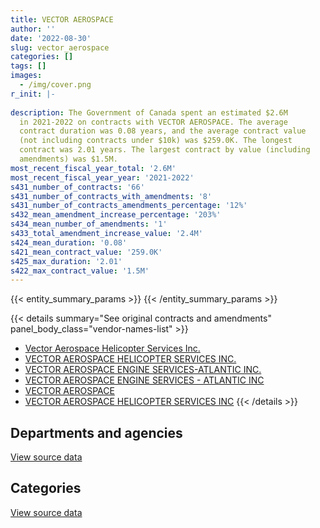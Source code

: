 ```yaml
---
title: VECTOR AEROSPACE
author: ''
date: '2022-08-30'
slug: vector_aerospace
categories: []
tags: []
images:
  - /img/cover.png
r_init: |-
  
description: The Government of Canada spent an estimated $2.6M
  in 2021-2022 on contracts with VECTOR AEROSPACE. The average
  contract duration was 0.08 years, and the average contract value
  (not including contracts under $10k) was $259.0K. The longest
  contract was 2.01 years. The largest contract by value (including
  amendments) was $1.5M.
most_recent_fiscal_year_total: '2.6M'
most_recent_fiscal_year_year: '2021-2022'
s431_number_of_contracts: '66'
s431_number_of_contracts_with_amendments: '8'
s431_number_of_contracts_amendments_percentage: '12%'
s432_mean_amendment_increase_percentage: '203%'
s434_mean_number_of_amendments: '1'
s433_total_amendment_increase_value: '2.4M'
s424_mean_duration: '0.08'
s421_mean_contract_value: '259.0K'
s425_max_duration: '2.01'
s422_max_contract_value: '1.5M'
---
```


<script src="/rmarkdown-libs/htmlwidgets/htmlwidgets.js"></script>
<link href="/rmarkdown-libs/datatables-css/datatables-crosstalk.css" rel="stylesheet" />
<script src="/rmarkdown-libs/datatables-binding/datatables.js"></script>
<script src="/rmarkdown-libs/jquery/jquery-3.6.0.min.js"></script>
<link href="/rmarkdown-libs/dt-core-bootstrap/css/dataTables.bootstrap.min.css" rel="stylesheet" />
<link href="/rmarkdown-libs/dt-core-bootstrap/css/dataTables.bootstrap.extra.css" rel="stylesheet" />
<script src="/rmarkdown-libs/dt-core-bootstrap/js/jquery.dataTables.min.js"></script>
<script src="/rmarkdown-libs/dt-core-bootstrap/js/dataTables.bootstrap.min.js"></script>
<link href="/rmarkdown-libs/crosstalk/css/crosstalk.min.css" rel="stylesheet" />
<script src="/rmarkdown-libs/crosstalk/js/crosstalk.min.js"></script>
<script src="/rmarkdown-libs/htmlwidgets/htmlwidgets.js"></script>
<link href="/rmarkdown-libs/datatables-css/datatables-crosstalk.css" rel="stylesheet" />
<script src="/rmarkdown-libs/datatables-binding/datatables.js"></script>
<script src="/rmarkdown-libs/jquery/jquery-3.6.0.min.js"></script>
<link href="/rmarkdown-libs/dt-core-bootstrap/css/dataTables.bootstrap.min.css" rel="stylesheet" />
<link href="/rmarkdown-libs/dt-core-bootstrap/css/dataTables.bootstrap.extra.css" rel="stylesheet" />
<script src="/rmarkdown-libs/dt-core-bootstrap/js/jquery.dataTables.min.js"></script>
<script src="/rmarkdown-libs/dt-core-bootstrap/js/dataTables.bootstrap.min.js"></script>
<link href="/rmarkdown-libs/crosstalk/css/crosstalk.min.css" rel="stylesheet" />
<script src="/rmarkdown-libs/crosstalk/js/crosstalk.min.js"></script>

{{< entity_summary_params >}}
{{< /entity_summary_params >}}

{{< details summary="See original contracts and amendments" panel_body_class="vendor-names-list" >}}
- [Vector Aerospace Helicopter Services Inc.](https://search.open.canada.ca/en/ct/?sort=contract_value_f%20desc&page=1&search_text=%22Vector%20Aerospace%20Helicopter%20Services%20Inc.%22)
- [VECTOR AEROSPACE HELICOPTER SERVICES INC.](https://search.open.canada.ca/en/ct/?sort=contract_value_f%20desc&page=1&search_text=%22VECTOR%20AEROSPACE%20HELICOPTER%20SERVICES%20INC.%22)
- [VECTOR AEROSPACE ENGINE SERVICES-ATLANTIC INC.](https://search.open.canada.ca/en/ct/?sort=contract_value_f%20desc&page=1&search_text=%22VECTOR%20AEROSPACE%20ENGINE%20SERVICES-ATLANTIC%20INC.%22)
- [VECTOR AEROSPACE ENGINE SERVICES - ATLANTIC INC](https://search.open.canada.ca/en/ct/?sort=contract_value_f%20desc&page=1&search_text=%22VECTOR%20AEROSPACE%20ENGINE%20SERVICES%20-%20ATLANTIC%20INC%22)
- [VECTOR AEROSPACE](https://search.open.canada.ca/en/ct/?sort=contract_value_f%20desc&page=1&search_text=%22VECTOR%20AEROSPACE%22)
- [VECTOR AEROSPACE HELICOPTER SERVICES INC](https://search.open.canada.ca/en/ct/?sort=contract_value_f%20desc&page=1&search_text=%22VECTOR%20AEROSPACE%20HELICOPTER%20SERVICES%20INC%22)
{{< /details >}}

## Departments and agencies

<div id="htmlwidget-1" style="width:100%;height:auto;" class="datatables html-widget"></div>
<script type="application/json" data-for="htmlwidget-1">{"x":{"style":"bootstrap","filter":"none","vertical":false,"data":[["<a href=\"/departments/rcmp-grc/\">Royal Canadian Mounted Police<\/a>","<a href=\"/departments/tc/\">Transport Canada<\/a>"],[108792.97,4170615.88],[1614699.3,11534255.14],[913349.68,2122232.98],[769632.96,1846888.52]],"container":"<table class=\"table table-striped table-hover row-border order-column display\">\n  <thead>\n    <tr>\n      <th>Department<\/th>\n      <th>2018-2019<\/th>\n      <th>2019-2020<\/th>\n      <th>2020-2021<\/th>\n      <th>2021-2022<\/th>\n    <\/tr>\n  <\/thead>\n<\/table>","options":{"order":[[4,"desc"]],"pageLength":10,"autoWidth":true,"columnDefs":[{"targets":1,"render":"function(data, type, row, meta) {\n    return type !== 'display' ? data : DTWidget.formatCurrency(data, \"$\", 2, 3, \",\", \".\", true, null);\n  }"},{"targets":2,"render":"function(data, type, row, meta) {\n    return type !== 'display' ? data : DTWidget.formatCurrency(data, \"$\", 2, 3, \",\", \".\", true, null);\n  }"},{"targets":3,"render":"function(data, type, row, meta) {\n    return type !== 'display' ? data : DTWidget.formatCurrency(data, \"$\", 2, 3, \",\", \".\", true, null);\n  }"},{"targets":4,"render":"function(data, type, row, meta) {\n    return type !== 'display' ? data : DTWidget.formatCurrency(data, \"$\", 2, 3, \",\", \".\", true, null);\n  }"},{"width":"16%","targets":[1,2,3,4]},{"className":"dt-right","targets":[1,2,3,4]}],"orderClasses":false}},"evals":["options.columnDefs.0.render","options.columnDefs.1.render","options.columnDefs.2.render","options.columnDefs.3.render"],"jsHooks":[]}</script>
<p class="text-right">
<a href="https://github.com/GoC-Spending/contracts-data/tree/main/data/out/vendors/vector_aerospace/summary_by_fiscal_year_by_department.csv" class="source-data-link btn btn-link">View source data</a>
</p>

## Categories

<div id="htmlwidget-2" style="width:100%;height:auto;" class="datatables html-widget"></div>
<script type="application/json" data-for="htmlwidget-2">{"x":{"style":"bootstrap","filter":"none","vertical":false,"data":[["<a href=\"/categories/facilities_and_construction/\">Facilities and construction<\/a>","<a href=\"/categories/transportation_and_logistics/\">Transportation and logistics<\/a>"],[21224.11,4258184.74],[null,13148954.44],[null,3035582.66],[null,2616521.48]],"container":"<table class=\"table table-striped table-hover row-border order-column display\">\n  <thead>\n    <tr>\n      <th>Category<\/th>\n      <th>2018-2019<\/th>\n      <th>2019-2020<\/th>\n      <th>2020-2021<\/th>\n      <th>2021-2022<\/th>\n    <\/tr>\n  <\/thead>\n<\/table>","options":{"order":[[4,"desc"]],"dom":"t","pageLength":30,"autoWidth":true,"columnDefs":[{"targets":1,"render":"function(data, type, row, meta) {\n    return type !== 'display' ? data : DTWidget.formatCurrency(data, \"$\", 2, 3, \",\", \".\", true, null);\n  }"},{"targets":2,"render":"function(data, type, row, meta) {\n    return type !== 'display' ? data : DTWidget.formatCurrency(data, \"$\", 2, 3, \",\", \".\", true, null);\n  }"},{"targets":3,"render":"function(data, type, row, meta) {\n    return type !== 'display' ? data : DTWidget.formatCurrency(data, \"$\", 2, 3, \",\", \".\", true, null);\n  }"},{"targets":4,"render":"function(data, type, row, meta) {\n    return type !== 'display' ? data : DTWidget.formatCurrency(data, \"$\", 2, 3, \",\", \".\", true, null);\n  }"},{"width":"16%","targets":[1,2,3,4]},{"className":"dt-right","targets":[1,2,3,4]}],"orderClasses":false,"lengthMenu":[10,25,30,50,100]}},"evals":["options.columnDefs.0.render","options.columnDefs.1.render","options.columnDefs.2.render","options.columnDefs.3.render"],"jsHooks":[]}</script>
<p class="text-right">
<a href="https://github.com/GoC-Spending/contracts-data/tree/main/data/out/vendors/vector_aerospace/summary_by_fiscal_year_by_category.csv" class="source-data-link btn btn-link">View source data</a>
</p>
